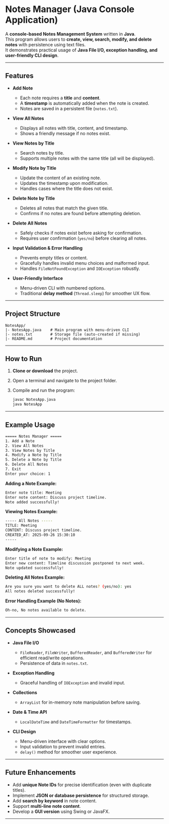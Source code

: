 # Notes Manager (Java Console Application)

A **console-based Notes Management System** written in **Java**.  
This program allows users to **create, view, search, modify, and delete notes** with persistence using text files.  
It demonstrates practical usage of **Java File I/O, exception handling, and user-friendly CLI design**.

---

## Features

- **Add Note**  
  - Each note requires a **title** and **content**.  
  - A **timestamp** is automatically added when the note is created.  
  - Notes are saved in a persistent file (`notes.txt`).

- **View All Notes**  
  - Displays all notes with title, content, and timestamp.  
  - Shows a friendly message if no notes exist.

- **View Notes by Title**  
  - Search notes by title.  
  - Supports multiple notes with the same title (all will be displayed).

- **Modify Note by Title**  
  - Update the content of an existing note.  
  - Updates the timestamp upon modification.  
  - Handles cases where the title does not exist.

- **Delete Note by Title**  
  - Deletes all notes that match the given title.  
  - Confirms if no notes are found before attempting deletion.

- **Delete All Notes**  
  - Safely checks if notes exist before asking for confirmation.  
  - Requires user confirmation (`yes/no`) before clearing all notes.  

- **Input Validation & Error Handling**  
  - Prevents empty titles or content.  
  - Gracefully handles invalid menu choices and malformed input.  
  - Handles `FileNotFoundException` and `IOException` robustly.

- **User-Friendly Interface**  
  - Menu-driven CLI with numbered options.  
  - Traditional **delay method** (`Thread.sleep`) for smoother UX flow.  

---

## Project Structure

```
NotesApp/
|- NotesApp.java    # Main program with menu-driven CLI
|- notes.txt        # Storage file (auto-created if missing)
|- README.md        # Project documentation
```

---

## How to Run

1. **Clone or download** the project.  

2. Open a terminal and navigate to the project folder.  

3. Compile and run the program:  

   ```bash
   javac NotesApp.java
   java NotesApp
   ```

---

## Example Usage

```bash
===== Notes Manager =====
1. Add a Note
2. View All Notes
3. View Notes by Title
4. Modify a Note by Title
5. Delete a Note by Title
6. Delete All Notes
7. Exit
Enter your choice: 1
```

**Adding a Note Example:**

```bash
Enter note title: Meeting
Enter note content: Discuss project timeline.
Note added successfully!
```

**Viewing Notes Example:**

```bash
----- All Notes -----
TITLE: Meeting
CONTENT: Discuss project timeline.
CREATED_AT: 2025-09-26 15:30:10
-----
```

**Modifying a Note Example:**

```bash
Enter title of note to modify: Meeting
Enter new content: Timeline discussion postponed to next week.
Note updated successfully!
```

**Deleting All Notes Example:**

```bash
Are you sure you want to delete ALL notes? (yes/no): yes
All notes deleted successfully!
```

**Error Handling Example (No Notes):**

```bash
Oh-no, No notes available to delete.
```

---

## Concepts Showcased

- **Java File I/O**  
  - `FileReader`, `FileWriter`, `BufferedReader`, and `BufferedWriter` for efficient read/write operations.  
  - Persistence of data in `notes.txt`.  

- **Exception Handling**  
  - Graceful handling of `IOException` and invalid input.  

- **Collections**  
  - `ArrayList` for in-memory note manipulation before saving.  

- **Date & Time API**  
  - `LocalDateTime` and `DateTimeFormatter` for timestamps.  

- **CLI Design**  
  - Menu-driven interface with clear options.  
  - Input validation to prevent invalid entries.  
  - `delay()` method for smoother user experience.  

---

## Future Enhancements

- Add **unique Note IDs** for precise identification (even with duplicate titles).  
- Implement **JSON or database persistence** for structured storage.  
- Add **search by keyword** in note content.  
- Support **multi-line note content**.  
- Develop a **GUI version** using Swing or JavaFX.  

---
